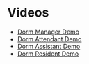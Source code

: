 # Videos
* [Dorm Manager Demo](https://drive.google.com/file/d/1uu5zp87ZtO0-zmIwoM6S2wl38_DpLjrl/view?usp=sharing)
* [Dorm Attendant Demo](https://drive.google.com/file/d/1r8tNEcgIksAgbUpgfrRC-8KZtoe3TGP6/view?usp=drive_link)
* [Dorm Assistant Demo](https://drive.google.com/file/d/1wcAU9sWaw72dm9HHP7lAqWUIPBqgxHkU/view?usp=drive_link)
* [Dorm Resident Demo](https://drive.google.com/file/d/1_05_qkdI9jOy3hYxjqtlz_j1H78UQLWQ/view?usp=drive_link)
